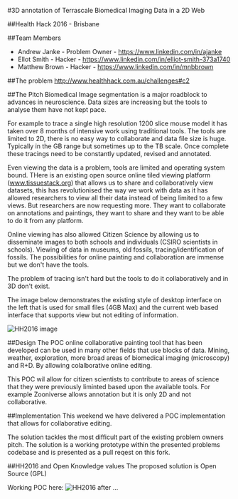 
#3D annotation of Terrascale Biomedical Imaging Data in a 2D Web

##Health Hack 2016 - Brisbane

##Team Members
* Andrew Janke - Problem Owner - https://www.linkedin.com/in/ajanke
* Ellot Smith - Hacker - https://www.linkedin.com/in/elliot-smith-373a1740
* Matthew Brown - Hacker - https://www.linkedin.com/in/mnbbrown

##The problem
http://www.healthhack.com.au/challenges#c2

##The Pitch
Biomedical Image segmentation is a major roadblock to advances in neuroscience. Data sizes are 
increasing but the tools to analyse them have not kept pace.

For example to trace a single high resolution 1200 slice mouse model it has taken over 8 months 
of intensive work using traditional tools. The tools are limited to 2D, there is no easy way to 
collaborate and data file size is huge. Typically in the GB range but sometimes up to the TB scale. 
Once complete these tracings need to be constantly updated, revised and annotated.

Even viewing the data is a problem, tools are limited and operating system bound. THere is an 
existing open source online tiled viewing platform (www.tissuestack.org) that allows us to share 
and collaboratively view datasets, this has revolutionised the way we work with data as it has 
allowed researchers to view all their data instead of being limited to a few views. But 
researchers are now requesting more. They want to collaborate on annotations and paintings, 
they want to share and they want to be able to do it from any platform.

Online viewing has also allowed Citizen Science by allowing us to disseminate images to both schools 
and individuals (CSIRO scientists in schools). Viewing of data in museums, old fossils, 
tracing/identification of fossils. The possibilities for online painting and collaboration are immense 
but we don't have the tools.

The problem of tracing isn't hard but the tools to do it collaboratively and in 3D don't exist.

The image below demonstrates the existing style of desktop interface on the left that is used for
small files (4GB Max) and the current web based interface that supports view but not editing of
information.

![HH2016 image](https://github.com/HealthHackAu2016/BNE_TissueStack/blob/master/HH-2016-janke-90.png "HH2016 image")

##Design
The POC online collaborative painting tool that has been developed can be used in many other fields that
use blocks of data. Mining, weather, exploration, more broad areas of biomedical imaging (microscopy) and R+D.
By allowing colalborative online editing.

This POC wil allow for citizen scientists to contribute to areas of science that they were previously 
liminted based upon the available tools. For example Zooniverse allows annotation but it is only 2D and not
collaborative.

##Implementation
This weekend we have delivered a POC implementation that allows for collaborative editing. 

The solution tackles the most difficult part of the existing problem owners pitch. The solution is a working
prototype within the presented problems codebase and is presented as a pull reqest on this fork.

##HH2016 and Open Knowledge values
The proposed solution is Open Source (GPL)

Working POC here: 
![HH2016 after](https://github.com/HealthHackAu2016/BNE_TissueStack/blob/master/HH-2016-after.png "HH2016 after")
...

